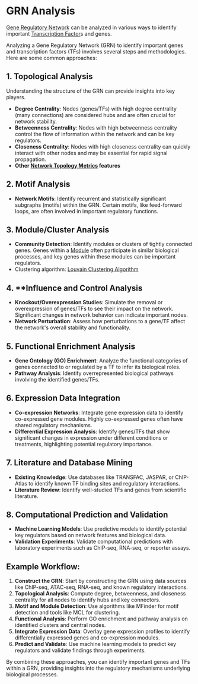 # GRN Analysis

[Gene Regulatory Network](Gene%20Regulatory%20Network.md) can be analyzed in various ways to identify important [Transcription Factor](Transcription%20Factor.md)s and genes.

Analyzing a Gene Regulatory Network (GRN) to identify important genes and transcription factors (TFs) involves several steps and methodologies. Here are some common approaches:

## 1. **Topological Analysis**

Understanding the structure of the GRN can provide insights into key players.

- **Degree Centrality**: Nodes (genes/TFs) with high degree centrality (many connections) are considered hubs and are often crucial for network stability.
- **Betweenness Centrality**: Nodes with high betweenness centrality control the flow of information within the network and can be key regulators.
- **Closeness Centrality**: Nodes with high closeness centrality can quickly interact with other nodes and may be essential for rapid signal propagation.
- **Other [Network Topology Metrics](Network%20Topology%20Metrics.md) features**

## 2. **Motif Analysis**

- **Network Motifs**: Identify recurrent and statistically significant subgraphs (motifs) within the GRN. Certain motifs, like feed-forward loops, are often involved in important regulatory functions.

## 3. **Module/Cluster Analysis**

- **Community Detection**: Identify modules or clusters of tightly connected genes. Genes within a [Module](Gene%20Module.md) often participate in similar biological processes, and key genes within these modules can be important regulators.
- Clustering algorithm: [Louvain Clustering Algorithm](Louvain%20Clustering%20Algorithm.md)

## 4. **Influence and Control Analysis

- **Knockout/Overexpression Studies**: Simulate the removal or overexpression of genes/TFs to see their impact on the network. Significant changes in network behavior can indicate important nodes.
- **Network Perturbation**: Assess how perturbations to a gene/TF affect the network's overall stability and functionality.

## 5. **Functional Enrichment Analysis**

- **Gene Ontology (GO) Enrichment**: Analyze the functional categories of genes connected to or regulated by a TF to infer its biological roles.
- **Pathway Analysis**: Identify overrepresented biological pathways involving the identified genes/TFs.

## 6. **Expression Data Integration**

- **Co-expression Networks**: Integrate gene expression data to identify co-expressed gene modules. Highly co-expressed genes often have shared regulatory mechanisms.
- **Differential Expression Analysis**: Identify genes/TFs that show significant changes in expression under different conditions or treatments, highlighting potential regulatory importance.

## 7. **Literature and Database Mining**

- **Existing Knowledge**: Use databases like TRANSFAC, JASPAR, or ChIP-Atlas to identify known TF binding sites and regulatory interactions.
- **Literature Review**: Identify well-studied TFs and genes from scientific literature.

## 8. **Computational Prediction and Validation**

- **Machine Learning Models**: Use predictive models to identify potential key regulators based on network features and biological data.
- **Validation Experiments**: Validate computational predictions with laboratory experiments such as ChIP-seq, RNA-seq, or reporter assays.

## Example Workflow:

1. **Construct the GRN**: Start by constructing the GRN using data sources like ChIP-seq, ATAC-seq, RNA-seq, and known regulatory interactions.
2. **Topological Analysis**: Compute degree, betweenness, and closeness centrality for all nodes to identify hubs and key connectors.
3. **Motif and Module Detection**: Use algorithms like MFinder for motif detection and tools like MCL for clustering.
4. **Functional Analysis**: Perform GO enrichment and pathway analysis on identified clusters and central nodes.
5. **Integrate Expression Data**: Overlay gene expression profiles to identify differentially expressed genes and co-expression modules.
6. **Predict and Validate**: Use machine learning models to predict key regulators and validate findings through experiments.

By combining these approaches, you can identify important genes and TFs within a GRN, providing insights into the regulatory mechanisms underlying biological processes.